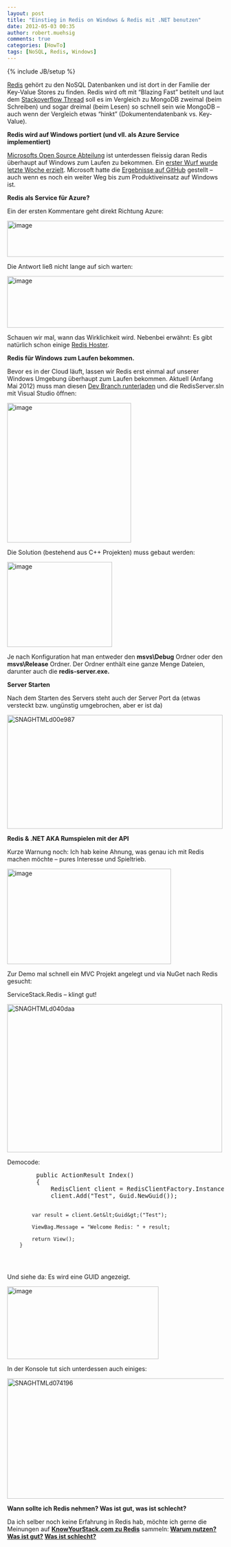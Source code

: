 ```yaml
---
layout: post
title: "Einstieg in Redis on Windows & Redis mit .NET benutzen"
date: 2012-05-03 00:35
author: robert.muehsig
comments: true
categories: [HowTo]
tags: [NoSQL, Redis, Windows]
---
```

{% include JB/setup %}
<p><a href="http://redis.io/">Redis</a> gehört zu den NoSQL Datenbanken und ist dort in der Familie der Key-Value Stores zu finden. Redis wird oft mit “Blazing Fast” betitelt und laut dem <a href="http://stackoverflow.com/questions/5252577/how-much-faster-is-redis-than-mongodb">Stackoverflow Thread</a> soll es im Vergleich zu MongoDB zweimal (beim Schreiben) und sogar dreimal (beim Lesen) so schnell sein wie MongoDB – auch wenn der Vergleich etwas “hinkt” (Dokumentendatenbank vs. Key-Value).</p> <p><strong>Redis wird auf Windows portiert (und vll. als Azure Service implementiert)</strong></p> <p><a href="http://blogs.msdn.com/b/interoperability/archive/2012/04/12/announcing-one-more-way-microsoft-will-engage-with-the-open-source-and-standards-communities.aspx">Microsofts Open Source Abteilung</a> ist unterdessen fleissig daran Redis überhaupt auf Windows zum Laufen zu bekommen. Ein <a href="http://blogs.msdn.com/b/interoperability/archive/2012/04/26/here-s-to-the-first-release-from-ms-open-tech-redis-on-windows.aspx">erster Wurf wurde letzte Woche erzielt</a>. Microsoft hatte die <a href="https://github.com/MSOpenTech/redis">Ergebnisse auf GitHub</a> gestellt – auch wenn es noch ein weiter Weg bis zum Produktiveinsatz auf Windows ist.</p> <p><strong>Redis als Service für Azure?</strong></p> <p>Ein der ersten Kommentare geht direkt Richtung Azure:</p> <p><a href="{{BASE_PATH}}/assets/wp-images/image1529.png"><img style="background-image: none; border-bottom: 0px; border-left: 0px; padding-left: 0px; padding-right: 0px; display: inline; border-top: 0px; border-right: 0px; padding-top: 0px" title="image" border="0" alt="image" src="{{BASE_PATH}}/assets/wp-images/image_thumb694.png" width="586" height="84"></a></p> <p>Die Antwort ließ nicht lange auf sich warten:</p> <p><a href="{{BASE_PATH}}/assets/wp-images/image1530.png"><img style="background-image: none; border-bottom: 0px; border-left: 0px; padding-left: 0px; padding-right: 0px; display: inline; border-top: 0px; border-right: 0px; padding-top: 0px" title="image" border="0" alt="image" src="{{BASE_PATH}}/assets/wp-images/image_thumb695.png" width="589" height="120"></a></p> <p>Schauen wir mal, wann das Wirklichkeit wird. Nebenbei erwähnt: Es gibt natürlich schon einige <a href="http://www.cloudhostingguru.com/redis-server-hosting.php">Redis Hoster</a>.</p> <p><strong>Redis für Windows zum Laufen bekommen.</strong></p> <p>Bevor es in der Cloud läuft, lassen wir Redis erst einmal auf unserer Windows Umgebung überhaupt zum Laufen bekommen. Aktuell (Anfang Mai 2012) muss man diesen <a href="https://github.com/MSOpenTech/redis/tree/bksavecow">Dev Branch runterladen</a> und die RedisServer.sln mit Visual Studio öffnen:</p> <p><a href="{{BASE_PATH}}/assets/wp-images/image1531.png"><img style="background-image: none; border-bottom: 0px; border-left: 0px; padding-left: 0px; padding-right: 0px; display: inline; border-top: 0px; border-right: 0px; padding-top: 0px" title="image" border="0" alt="image" src="{{BASE_PATH}}/assets/wp-images/image_thumb696.png" width="288" height="325"></a></p> <p>Die Solution (bestehend aus C++ Projekten) muss gebaut werden:</p> <p><a href="{{BASE_PATH}}/assets/wp-images/image1532.png"><img style="background-image: none; border-bottom: 0px; border-left: 0px; margin: 0px; padding-left: 0px; padding-right: 0px; display: inline; border-top: 0px; border-right: 0px; padding-top: 0px" title="image" border="0" alt="image" src="{{BASE_PATH}}/assets/wp-images/image_thumb697.png" width="244" height="198"></a></p> <p>Je nach Konfiguration hat man entweder den <strong>msvs\Debug</strong> Ordner oder den <strong>msvs\Release</strong> Ordner. Der Ordner enthält eine ganze Menge Dateien, darunter auch die <strong>redis-server.exe.</strong></p> <p><strong>Server Starten</strong></p> <p>Nach dem Starten des Servers steht auch der Server Port da (etwas versteckt bzw. ungünstig umgebrochen, aber er ist da)</p> <p><a href="{{BASE_PATH}}/assets/wp-images/SNAGHTMLd00e987.png"><img style="background-image: none; border-bottom: 0px; border-left: 0px; padding-left: 0px; padding-right: 0px; display: inline; border-top: 0px; border-right: 0px; padding-top: 0px" title="SNAGHTMLd00e987" border="0" alt="SNAGHTMLd00e987" src="{{BASE_PATH}}/assets/wp-images/SNAGHTMLd00e987_thumb.png" width="501" height="265"></a></p> <p><strong>Redis &amp; .NET AKA Rumspielen mit der API</strong></p> <p>Kurze Warnung noch: Ich hab keine Ahnung, was genau ich mit Redis machen möchte – pures Interesse und Spieltrieb.</p> <p><a href="{{BASE_PATH}}/assets/wp-images/image1533.png"><img style="background-image: none; border-bottom: 0px; border-left: 0px; padding-left: 0px; padding-right: 0px; display: inline; border-top: 0px; border-right: 0px; padding-top: 0px" title="image" border="0" alt="image" src="{{BASE_PATH}}/assets/wp-images/image_thumb698.png" width="381" height="222"></a></p> <p>Zur Demo mal schnell ein MVC Projekt angelegt und via NuGet nach Redis gesucht:</p> <p>ServiceStack.Redis – klingt gut!</p> <p><a href="{{BASE_PATH}}/assets/wp-images/SNAGHTMLd040daa.png"><img style="background-image: none; border-bottom: 0px; border-left: 0px; padding-left: 0px; padding-right: 0px; display: inline; border-top: 0px; border-right: 0px; padding-top: 0px" title="SNAGHTMLd040daa" border="0" alt="SNAGHTMLd040daa" src="{{BASE_PATH}}/assets/wp-images/SNAGHTMLd040daa_thumb.png" width="500" height="345"></a></p> <p>Democode:</p> <div style="padding-bottom: 0px; margin: 0px; padding-left: 0px; padding-right: 0px; display: inline; float: none; padding-top: 0px" id="scid:812469c5-0cb0-4c63-8c15-c81123a09de7:a4264196-1f20-4255-b277-b52ba412f148" class="wlWriterEditableSmartContent"><pre name="code" class="c#">        public ActionResult Index()
        {
            RedisClient client = RedisClientFactory.Instance.CreateRedisClient("localhost",6379);
            client.Add("Test", Guid.NewGuid());

            var result = client.Get&lt;Guid&gt;("Test");

            ViewBag.Message = "Welcome Redis: " + result;

            return View();
        }
</pre></div>





<p>Und siehe da: Es wird eine GUID angezeigt.</p>
<p><a href="{{BASE_PATH}}/assets/wp-images/image1534.png"><img style="background-image: none; border-bottom: 0px; border-left: 0px; padding-left: 0px; padding-right: 0px; display: inline; border-top: 0px; border-right: 0px; padding-top: 0px" title="image" border="0" alt="image" src="{{BASE_PATH}}/assets/wp-images/image_thumb699.png" width="352" height="169"></a></p>
<p>In der Konsole tut sich unterdessen auch einiges:</p>
<p><a href="{{BASE_PATH}}/assets/wp-images/SNAGHTMLd074196.png"><img style="background-image: none; border-bottom: 0px; border-left: 0px; padding-left: 0px; padding-right: 0px; display: inline; border-top: 0px; border-right: 0px; padding-top: 0px" title="SNAGHTMLd074196" border="0" alt="SNAGHTMLd074196" src="{{BASE_PATH}}/assets/wp-images/SNAGHTMLd074196_thumb.png" width="529" height="280"></a></p>





<p><strong>Wann sollte ich Redis nehmen? Was ist gut, was ist schlecht?</strong></p>
<p>Da ich selber noch keine Erfahrung in Redis hab, möchte ich gerne die Meinungen auf <a href="http://www.knowyourstack.com/what-is/redis"><strong>KnowYourStack.com zu Redis</strong></a> sammeln:<strong> </strong><a href="http://www.knowyourstack.com/when-should-i-use/redis"><strong>Warum nutzen?</strong></a><strong> </strong><a href="http://www.knowyourstack.com/why/redis/rocks"><strong>Was ist gut?</strong></a><strong> </strong><a href="http://www.knowyourstack.com/why/redis/sucks"><strong>Was ist schlecht?</strong></a></p>
